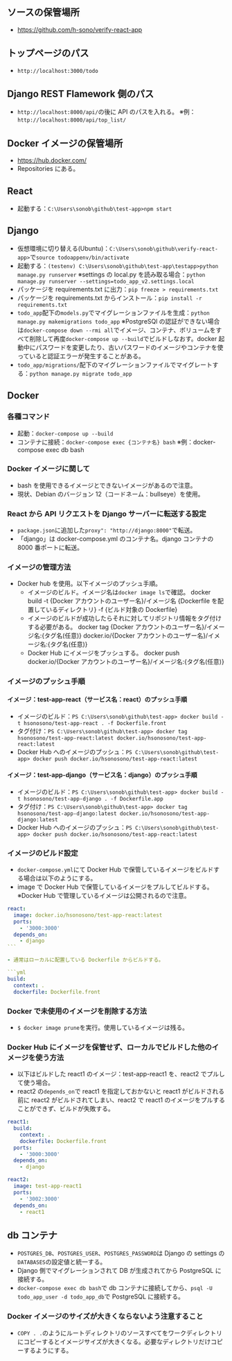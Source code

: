 ## ソースの保管場所

- https://github.com/h-sono/verify-react-app

## トップページのパス

- `http://localhost:3000/todo`

## Django REST Flamework 側のパス

- `http://localhost:8000/api/`の後に API のパスを入れる。
  ※例：`http://localhost:8000/api/top_list/`

## Docker イメージの保管場所

- https://hub.docker.com/
- Repositories にある。

## React

- 起動する：`C:\Users\sonob\github\test-app>npm start`

## Django

- 仮想環境に切り替える(Ubuntu)：`C:\Users\sonob\github\verify-react-app>`で`source todoappenv/bin/activate`
- 起動する：`(testenv) C:\Users\sonob\github\test-app\testapp>python manage.py runserver`
  ※settings の local.py を読み取る場合：`python manage.py runserver --settings=todo_app_v2.settings.local`
- パッケージを requirements.txt に出力：`pip freeze > requirements.txt`
- パッケージを requirements.txt からインストール：`pip install -r requirements.txt`
- `todo_app`配下の`models.py`でマイグレーションファイルを生成：`python manage.py makemigrations todo_app`
  ※PostgreSQl の認証ができない場合は`docker-compose down --rmi all`でイメージ、コンテナ、ボリュームをすべて削除して再度`docker-compose up --build`でビルドしなおす。docker 起動中にパスワードを変更したり、古いパスワードのイメージやコンテナを使っていると認証エラーが発生することがある。
- `todo_app/migrations/`配下のマイグレーションファイルでマイグレートする：`python manage.py migrate todo_app`

## Docker

### 各種コマンド

- 起動：`docker-compose up --build`
- コンテナに接続：`docker-compose exec {コンテナ名} bash`
  ※例：docker-compose exec db bash

### Docker イメージに関して

- bash を使用できるイメージとできないイメージがあるので注意。
- 現状、Debian のバージョン 12（コードネーム：bullseye）を使用。

### React から API リクエストを Django サーバーに転送する設定

- `package.json`に追加した`proxy": "http://django:8000"`で転送。
- 「django」は docker-compose.yml のコンテナ名。django コンテナの 8000 番ポートに転送。

### イメージの管理方法

- Docker hub を使用。以下イメージのプッシュ手順。
  - イメージのビルド。イメージ名は`docker image ls`で確認。
    docker build -t {Docker アカウントのユーザー名}/イメージ名 {Dockerfile を配置しているディレクトリ} -f {ビルド対象の Dockerfile}
  - イメージのビルドが成功したらそれに対してリポジトリ情報をタグ付けする必要がある。
    docker tag {Docker アカウントのユーザー名}/イメージ名:{タグ名(任意)} docker.io/{Docker アカウントのユーザー名}/イメージ名:{タグ名(任意)}
  - Docker Hub にイメージをプッシュする。
    docker push docker.io/{Docker アカウントのユーザー名}/イメージ名:{タグ名(任意)}

### イメージのプッシュ手順

#### イメージ：test-app-react（サービス名：react）のプッシュ手順

- イメージのビルド：`PS C:\Users\sonob\github\test-app> docker build -t hsonosono/test-app-react . -f Dockerfile.front`
- タグ付け：`PS C:\Users\sonob\github\test-app> docker tag hsonosono/test-app-react:latest docker.io/hsonosono/test-app-react:latest`
- Docker Hub へのイメージのプッシュ：`PS C:\Users\sonob\github\test-app> docker push docker.io/hsonosono/test-app-react:latest`

#### イメージ：test-app-django（サービス名：django）のプッシュ手順

- イメージのビルド：`PS C:\Users\sonob\github\test-app> docker build -t hsonosono/test-app-django . -f Dockerfile.app`
- タグ付け：`PS C:\Users\sonob\github\test-app> docker tag hsonosono/test-app-django:latest docker.io/hsonosono/test-app-django:latest`
- Docker Hub へのイメージのプッシュ：`PS C:\Users\sonob\github\test-app> docker push docker.io/hsonosono/test-app-react:latest`

### イメージのビルド設定

- `docker-compose.yml`にて Docker Hub で保管しているイメージをビルドする場合は以下のようにする。
- image で Docker Hub で保管しているイメージをプルしてビルドする。
  ※Docker Hub で管理しているイメージは公開されるので注意。

````yml
react:
  image: docker.io/hsonosono/test-app-react:latest
  ports:
    - '3000:3000'
  depends_on:
    - django
```

- 通常はローカルに配置している Dockerfile からビルドする。

```yml
build:
  context: .
  dockerfile: Dockerfile.front
````

### Docker で未使用のイメージを削除する方法

- `$ docker image prune`を実行。使用しているイメージは残る。

### Docker Hub にイメージを保管せず、ローカルでビルドした他のイメージを使う方法

- 以下はビルドした react1 のイメージ：test-app-react1 を、react2 でプルして使う場合。
- react2 の`depends_on`で react1 を指定しておかないと react1 がビルドされる前に react2 がビルドされてしまい、react2 で react1 のイメージをプルすることができず、ビルドが失敗する。

```yml
react1:
  build:
    context: .
    dockerfile: Dockerfile.front
  ports:
    - '3000:3000'
  depends_on:
    - django

react2:
  image: test-app-react1
  ports:
    - '3002:3000'
  depends_on:
    - react1
```

## db コンテナ

- `POSTGRES_DB`、`POSTGRES_USER`、`POSTGRES_PASSWORD`は Django の settings の`DATABASES`の設定値と統一する。
- Django 側でマイグレーションされて DB が生成されてから PostgreSQL に接続する。
- `docker-compose exec db bash`で db コンテナに接続してから、`psql -U todo_app_user -d todo_app_db`で PostgreSQL に接続する。

### Docker イメージのサイズが大きくならないよう注意すること

- `COPY . .`のようにルートディレクトリのソースすべてをワークディレクトリにコピーするとイメージサイズが大きくなる。必要なディレクトリだけコピーするようにする。
